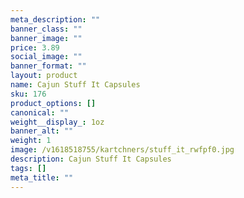 ```yaml
---
meta_description: ""
banner_class: ""
banner_image: ""
price: 3.89
social_image: ""
banner_format: ""
layout: product
name: Cajun Stuff It Capsules
sku: 176
product_options: []
canonical: ""
weight__display_: 1oz
banner_alt: ""
weight: 1
image: /v1618518755/kartchners/stuff_it_rwfpf0.jpg
description: Cajun Stuff It Capsules
tags: []
meta_title: ""
---
```

